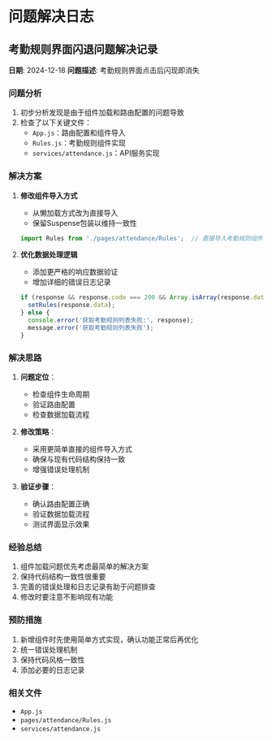 # 问题解决日志

## 考勤规则界面闪退问题解决记录
**日期**: 2024-12-18
**问题描述**: 考勤规则界面点击后闪现即消失

### 问题分析
1. 初步分析发现是由于组件加载和路由配置的问题导致
2. 检查了以下关键文件：
   - `App.js`：路由配置和组件导入
   - `Rules.js`：考勤规则组件实现
   - `services/attendance.js`：API服务实现

### 解决方案
1. **修改组件导入方式**
   - 从懒加载方式改为直接导入
   - 保留Suspense包装以维持一致性
   ```javascript
   import Rules from './pages/attendance/Rules';  // 直接导入考勤规则组件
   ```

2. **优化数据处理逻辑**
   - 添加更严格的响应数据验证
   - 增加详细的错误日志记录
   ```javascript
   if (response && response.code === 200 && Array.isArray(response.data)) {
     setRules(response.data);
   } else {
     console.error('获取考勤规则列表失败:', response);
     message.error('获取考勤规则列表失败');
   }
   ```

### 解决思路
1. **问题定位**：
   - 检查组件生命周期
   - 验证路由配置
   - 检查数据加载流程

2. **修改策略**：
   - 采用更简单直接的组件导入方式
   - 确保与现有代码结构保持一致
   - 增强错误处理机制

3. **验证步骤**：
   - 确认路由配置正确
   - 验证数据加载流程
   - 测试界面显示效果

### 经验总结
1. 组件加载问题优先考虑最简单的解决方案
2. 保持代码结构一致性很重要
3. 完善的错误处理和日志记录有助于问题排查
4. 修改时要注意不影响现有功能

### 预防措施
1. 新增组件时先使用简单方式实现，确认功能正常后再优化
2. 统一错误处理机制
3. 保持代码风格一致性
4. 添加必要的日志记录

### 相关文件
- `App.js`
- `pages/attendance/Rules.js`
- `services/attendance.js`
